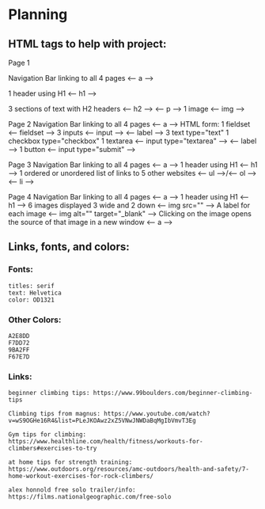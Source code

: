 # Planning

## HTML tags to help with project:

Page 1

Navigation Bar linking to all 4 pages
    <-- a -->

1 header using H1
    <-- h1 -->

3 sections of text with H2 headers
    <-- h2 --> <-- p -->
1 image
    <-- img -->


Page 2
Navigation Bar linking to all 4 pages
    <-- a -->
HTML form:
1 fieldset
    <-- fieldset -->
3 inputs
    <-- input --> <-- label -->
    3 text
        type="text"
    1 checkbox
        type="checkbox"
1 textarea
    <-- input type="textarea" --> <-- label -->
1 button
    <-- input type="submit" -->


Page 3
Navigation Bar linking to all 4 pages
    <-- a -->
1 header using H1
    <-- h1 -->
1 ordered or unordered list of links to 5 other websites
    <-- ul -->/<-- ol --> <-- li -->


Page 4
Navigation Bar linking to all 4 pages
    <-- a -->
1 header using H1
    <-- h1 -->
6 images displayed 3 wide and 2 down
    <-- img src="" -->
A label for each image
    <-- img alt="" target="_blank" -->
Clicking on the image opens the source of that image in a new window
    <-- a -->

## Links, fonts, and colors:

### Fonts:
    titles: serif
    text: Helvetica
    color: OD1321

### Other Colors:
    A2E8DD
    F7DD72
    9BA2FF
    F67E7D

### Links:
    beginner climbing tips: https://www.99boulders.com/beginner-climbing-tips

    Climbing tips from magnus: https://www.youtube.com/watch?v=wS9OGHe16R4&list=PLeJKOAwz2xZ5VNwJNWDaBqMgIbVmvT3Eg

    Gym tips for climbing: https://www.healthline.com/health/fitness/workouts-for-climbers#exercises-to-try

    at home tips for strength training: https://www.outdoors.org/resources/amc-outdoors/health-and-safety/7-home-workout-exercises-for-rock-climbers/

    alex honnold free solo trailer/info: https://films.nationalgeographic.com/free-solo
